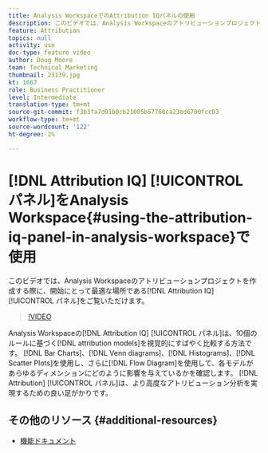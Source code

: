 ```yaml
---
title: Analysis WorkspaceでのAttribution IQパネルの使用
description: このビデオでは、Analysis Workspaceのアトリビューションプロジェクトを作成する際に開始にとって非常に役立つAttribution IQパネルをご覧いただけます。
feature: Attribution
topics: null
activity: use
doc-type: feature video
author: Doug Moore
team: Technical Marketing
thumbnail: 23139.jpg
kt: 1667
role: Business Practitioner
level: Intermediate
translation-type: tm+mt
source-git-commit: f3b3fa7d91b0cb21005b57768ca23ed6700fcc03
workflow-type: tm+mt
source-wordcount: '122'
ht-degree: 2%

---
```



# [!DNL Attribution IQ] [!UICONTROL パネル]をAnalysis Workspace{#using-the-attribution-iq-panel-in-analysis-workspace}で使用

このビデオでは、Analysis Workspaceのアトリビューションプロジェクトを作成する際に、開始にとって最適な場所である[!DNL Attribution IQ] [!UICONTROL パネル]をご覧いただけます。

>[!VIDEO](https://video.tv.adobe.com/v/23139/?quality=12)

Analysis Workspaceの[!DNL Attribution IQ] [!UICONTROL パネル]は、10個のルールに基づく[!DNL attribution models]を視覚的にすばやく比較する方法です。 [!DNL Bar Charts]、[!DNL Venn diagrams]、[!DNL Histograms]、[!DNL Scatter Plots]を使用し、さらに[!DNL Flow Diagram]を使用して、各モデルがあらゆるディメンションにどのように影響を与えているかを確認します。 [!DNL Attribution] [!UICONTROL パネル]は、より高度なアトリビューション分析を実現するための良い足がかりです。

## その他のリソース {#additional-resources}

* [機能ドキュメント](https://marketing.adobe.com/resources/help/en_US/analytics/analysis-workspace/use_attribution_iq.html)
